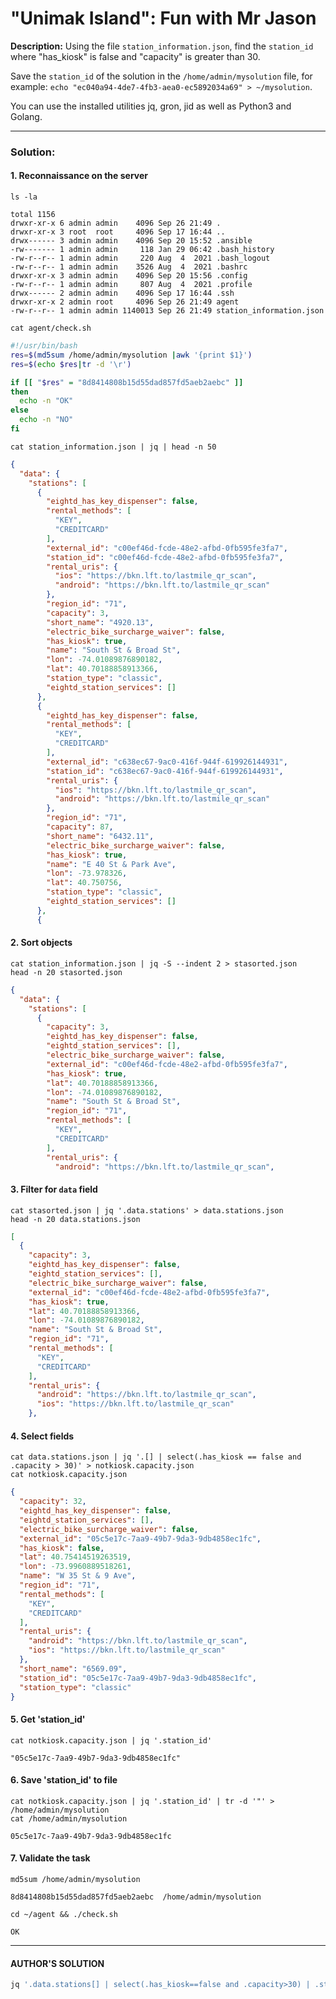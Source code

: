 # "Unimak Island": Fun with Mr Jason

**Description:** Using the file `station_information.json`, find the `station_id` where "has_kiosk" is false and "capacity" is greater than 30.  

Save the `station_id` of the solution in the `/home/admin/mysolution` file, for example: `echo "ec040a94-4de7-4fb3-aea0-ec5892034a69" > ~/mysolution`.  

You can use the installed utilities jq, gron, jid as well as Python3 and Golang.  


---

### Solution:
#### 1. Reconnaissance on the server
`ls -la`  
```console
total 1156
drwxr-xr-x 6 admin admin    4096 Sep 26 21:49 .
drwxr-xr-x 3 root  root     4096 Sep 17 16:44 ..
drwx------ 3 admin admin    4096 Sep 20 15:52 .ansible
-rw------- 1 admin admin     118 Jan 29 06:42 .bash_history
-rw-r--r-- 1 admin admin     220 Aug  4  2021 .bash_logout
-rw-r--r-- 1 admin admin    3526 Aug  4  2021 .bashrc
drwxr-xr-x 3 admin admin    4096 Sep 20 15:56 .config
-rw-r--r-- 1 admin admin     807 Aug  4  2021 .profile
drwx------ 2 admin admin    4096 Sep 17 16:44 .ssh
drwxr-xr-x 2 admin root     4096 Sep 26 21:49 agent
-rw-r--r-- 1 admin admin 1140013 Sep 26 21:49 station_information.json
```

`cat agent/check.sh `  
```bash
#!/usr/bin/bash
res=$(md5sum /home/admin/mysolution |awk '{print $1}')
res=$(echo $res|tr -d '\r')

if [[ "$res" = "8d8414808b15d55dad857fd5aeb2aebc" ]]
then
  echo -n "OK"
else
  echo -n "NO"
fi
```

`cat station_information.json | jq | head -n 50`  
```json
{
  "data": {
    "stations": [
      {
        "eightd_has_key_dispenser": false,
        "rental_methods": [
          "KEY",
          "CREDITCARD"
        ],
        "external_id": "c00ef46d-fcde-48e2-afbd-0fb595fe3fa7",
        "station_id": "c00ef46d-fcde-48e2-afbd-0fb595fe3fa7",
        "rental_uris": {
          "ios": "https://bkn.lft.to/lastmile_qr_scan",
          "android": "https://bkn.lft.to/lastmile_qr_scan"
        },
        "region_id": "71",
        "capacity": 3,
        "short_name": "4920.13",
        "electric_bike_surcharge_waiver": false,
        "has_kiosk": true,
        "name": "South St & Broad St",
        "lon": -74.01089876890182,
        "lat": 40.70188858913366,
        "station_type": "classic",
        "eightd_station_services": []
      },
      {
        "eightd_has_key_dispenser": false,
        "rental_methods": [
          "KEY",
          "CREDITCARD"
        ],
        "external_id": "c638ec67-9ac0-416f-944f-619926144931",
        "station_id": "c638ec67-9ac0-416f-944f-619926144931",
        "rental_uris": {
          "ios": "https://bkn.lft.to/lastmile_qr_scan",
          "android": "https://bkn.lft.to/lastmile_qr_scan"
        },
        "region_id": "71",
        "capacity": 87,
        "short_name": "6432.11",
        "electric_bike_surcharge_waiver": false,
        "has_kiosk": true,
        "name": "E 40 St & Park Ave",
        "lon": -73.978326,
        "lat": 40.750756,
        "station_type": "classic",
        "eightd_station_services": []
      },
      {
```


#### 2. Sort objects
`cat station_information.json | jq -S --indent 2 > stasorted.json`  
`head -n 20 stasorted.json`  
```json
{
  "data": {
    "stations": [
      {
        "capacity": 3,
        "eightd_has_key_dispenser": false,
        "eightd_station_services": [],
        "electric_bike_surcharge_waiver": false,
        "external_id": "c00ef46d-fcde-48e2-afbd-0fb595fe3fa7",
        "has_kiosk": true,
        "lat": 40.70188858913366,
        "lon": -74.01089876890182,
        "name": "South St & Broad St",
        "region_id": "71",
        "rental_methods": [
          "KEY",
          "CREDITCARD"
        ],
        "rental_uris": {
          "android": "https://bkn.lft.to/lastmile_qr_scan",
```


#### 3. Filter for `data` field
`cat stasorted.json | jq '.data.stations' > data.stations.json`  
`head -n 20 data.stations.json`  
```json
[
  {
    "capacity": 3,
    "eightd_has_key_dispenser": false,
    "eightd_station_services": [],
    "electric_bike_surcharge_waiver": false,
    "external_id": "c00ef46d-fcde-48e2-afbd-0fb595fe3fa7",
    "has_kiosk": true,
    "lat": 40.70188858913366,
    "lon": -74.01089876890182,
    "name": "South St & Broad St",
    "region_id": "71",
    "rental_methods": [
      "KEY",
      "CREDITCARD"
    ],
    "rental_uris": {
      "android": "https://bkn.lft.to/lastmile_qr_scan",
      "ios": "https://bkn.lft.to/lastmile_qr_scan"
    },
```


#### 4. Select fields
`cat data.stations.json | jq '.[] | select(.has_kiosk == false and .capacity > 30)' > notkiosk.capacity.json`  
`cat notkiosk.capacity.json`  
```json
{
  "capacity": 32,
  "eightd_has_key_dispenser": false,
  "eightd_station_services": [],
  "electric_bike_surcharge_waiver": false,
  "external_id": "05c5e17c-7aa9-49b7-9da3-9db4858ec1fc",
  "has_kiosk": false,
  "lat": 40.75414519263519,
  "lon": -73.9960889518261,
  "name": "W 35 St & 9 Ave",
  "region_id": "71",
  "rental_methods": [
    "KEY",
    "CREDITCARD"
  ],
  "rental_uris": {
    "android": "https://bkn.lft.to/lastmile_qr_scan",
    "ios": "https://bkn.lft.to/lastmile_qr_scan"
  },
  "short_name": "6569.09",
  "station_id": "05c5e17c-7aa9-49b7-9da3-9db4858ec1fc",
  "station_type": "classic"
}
```


#### 5. Get 'station_id'
`cat notkiosk.capacity.json | jq '.station_id'`  
```console
"05c5e17c-7aa9-49b7-9da3-9db4858ec1fc"
```


#### 6. Save 'station_id' to file
`cat notkiosk.capacity.json | jq '.station_id' | tr -d '"' > /home/admin/mysolution`  
`cat /home/admin/mysolution`  
```console
05c5e17c-7aa9-49b7-9da3-9db4858ec1fc
```


#### 7. Validate the task
`md5sum /home/admin/mysolution`  
```console
8d8414808b15d55dad857fd5aeb2aebc  /home/admin/mysolution
```

`cd ~/agent && ./check.sh`  
```console
OK
```


---

#### AUTHOR'S SOLUTION
```bash
jq '.data.stations[] | select(.has_kiosk==false and .capacity>30) | .station_id' station_information.json
```
